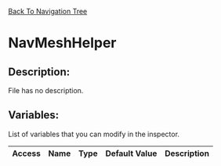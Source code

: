 [Back To Navigation Tree](https://wesleywh.github.io/githubpages/docs/navigation.html)
# NavMeshHelper

## Description:
File has no description.

## Variables:
List of variables that you can modify in the inspector.

|Access|Name|Type|Default Value|Description|
|---|---|---|---|---|
